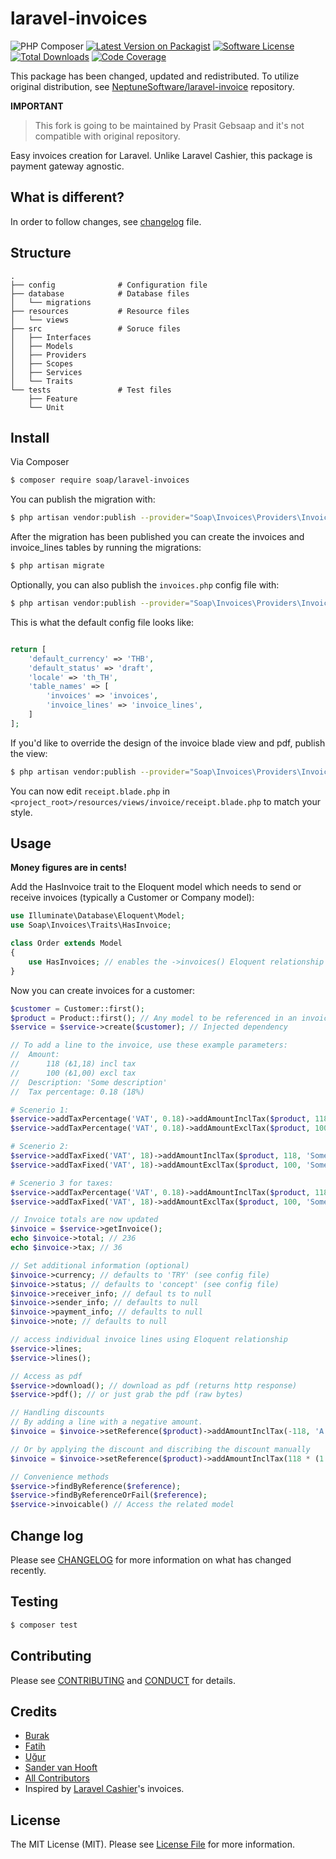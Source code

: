 # laravel-invoices

![PHP Composer](https://github.com/soap/laravel-invoices/workflows/PHP%20Composer/badge.svg)
[![Latest Version on Packagist][ico-version]][link-packagist]
[![Software License][ico-license]](LICENSE.md)
[![Total Downloads][ico-downloads]][link-downloads]
[![Code Coverage](https://scrutinizer-ci.com/g/soap/laravel-invoice/badges/coverage.png?b=master)](https://scrutinizer-ci.com/g/neptunesoftware/laravel-invoice/?branch=master)

This package has been changed, updated and redistributed.
To utilize original distribution, see [NeptuneSoftware/laravel-invoice](https://github.com/neptunesoftware/laravel-invoice)
repository.

**IMPORTANT**
> This fork is going to be maintained by Prasit Gebsaap and 
> it's not compatible with original repository.

Easy invoices creation for Laravel. Unlike Laravel Cashier, this package is payment gateway agnostic.

## What is different?

In order to follow changes, see [changelog](CHANGELOG.md) file.

## Structure

```
.
├── config              # Configuration file
├── database            # Database files
│   └── migrations      
├── resources           # Resource files 
│   └── views           
├── src                 # Soruce files
│   ├── Interfaces      
│   ├── Models          
│   ├── Providers       
│   ├── Scopes          
│   ├── Services        
│   └── Traits          
└── tests               # Test files
    ├── Feature         
    └── Unit            
```

## Install

Via Composer

``` bash
$ composer require soap/laravel-invoices
```

You can publish the migration with:

``` bash
$ php artisan vendor:publish --provider="Soap\Invoices\Providers\InvoicesServiceProvider" --tag="migrations"
```

After the migration has been published you can create the invoices and invoice_lines tables by running the migrations:

``` bash
$ php artisan migrate
```

Optionally, you can also publish the `invoices.php` config file with:

``` bash
$ php artisan vendor:publish --provider="Soap\Invoices\Providers\InvoicesServiceProvider" --tag="config"
```

This is what the default config file looks like:

``` php

return [
    'default_currency' => 'THB',
    'default_status' => 'draft',
    'locale' => 'th_TH',
    'table_names' => [
        'invoices' => 'invoices',
        'invoice_lines' => 'invoice_lines',
    ]
];
```

If you'd like to override the design of the invoice blade view and pdf, publish the view:

``` bash
$ php artisan vendor:publish --provider="Soap\Invoices\Providers\InvoiceServiceProvider" --tag="views"
```

You can now edit `receipt.blade.php` in `<project_root>/resources/views/invoice/receipt.blade.php` to match your style.


## Usage

__Money figures are in cents!__

Add the HasInvoice trait to the Eloquent model which needs to send or receive invoices (typically a Customer or Company model):

``` php
use Illuminate\Database\Eloquent\Model;
use Soap\Invoices\Traits\HasInvoice;

class Order extends Model
{
    use HasInvoices; // enables the ->invoices() Eloquent relationship
}
```

Now you can create invoices for a customer:


``` php
$customer = Customer::first();
$product = Product::first(); // Any model to be referenced in an invoice line
$service = $service->create($customer); // Injected dependency 

// To add a line to the invoice, use these example parameters:
//  Amount:
//      118 (₺1,18) incl tax
//      100 (₺1,00) excl tax
//  Description: 'Some description'
//  Tax percentage: 0.18 (18%)

# Scenerio 1:
$service->addTaxPercentage('VAT', 0.18)->addAmountInclTax($product, 118, 'Some description');
$service->addTaxPercentage('VAT', 0.18)->addAmountExclTax($product, 100, 'Some description');

# Scenerio 2:
$service->addTaxFixed('VAT', 18)->addAmountInclTax($product, 118, 'Some description');
$service->addTaxFixed('VAT', 18)->addAmountExclTax($product, 100, 'Some description');

# Scenerio 3 for taxes:
$service->addTaxPercentage('VAT', 0.18)->addAmountInclTax($product, 118, 'Some description');
$service->addTaxFixed('VAT', 18)->addAmountExclTax($product, 100, 'Some description');

// Invoice totals are now updated
$invoice = $service->getInvoice();
echo $invoice->total; // 236
echo $invoice->tax; // 36

// Set additional information (optional)
$invoice->currency; // defaults to 'TRY' (see config file)
$invoice->status; // defaults to 'concept' (see config file)
$invoice->receiver_info; // defaul ts to null
$invoice->sender_info; // defaults to null
$invoice->payment_info; // defaults to null
$invoice->note; // defaults to null

// access individual invoice lines using Eloquent relationship
$service->lines;
$service->lines();

// Access as pdf
$service->download(); // download as pdf (returns http response)
$service->pdf(); // or just grab the pdf (raw bytes)

// Handling discounts
// By adding a line with a negative amount.
$invoice = $invoice->setReference($product)->addAmountInclTax(-118, 'A nice discount', 0.18);

// Or by applying the discount and discribing the discount manually
$invoice = $invoice->setReference($product)->addAmountInclTax(118 * (1 - 0.30), 'Product XYZ incl 30% discount', 0.18);

// Convenience methods
$service->findByReference($reference);
$service->findByReferenceOrFail($reference);
$service->invoicable() // Access the related model
```


## Change log

Please see [CHANGELOG](CHANGELOG.md) for more information on what has changed recently.

## Testing

``` bash
$ composer test
```

## Contributing

Please see [CONTRIBUTING](CONTRIBUTING.md) and [CONDUCT](CONDUCT.md) for details.

## Credits
- [Burak](https://github.com/ikidnapmyself)
- [Fatih](https://github.com/kablanfatih)
- [Uğur](https://github.com/ugurdnlr)
- [Sander van Hooft](https://github.com/sandervanhooft)
- [All Contributors][link-contributors]
- Inspired by [Laravel Cashier](https://github.com/laravel/cashier)'s invoices.

## License

The MIT License (MIT). Please see [License File](LICENSE.md) for more information.

[ico-version]: https://img.shields.io/packagist/v/soap/laravel-invoices.svg
[ico-license]: https://img.shields.io/badge/license-MIT-brightgreen.svg
[ico-downloads]: https://img.shields.io/packagist/dt/soap/laravel-invoices.svg

[link-packagist]: https://packagist.org/packages/soap/laravel-invoices
[link-downloads]: https://packagist.org/packages/soap/laravel-invoices
[link-contributors]: ../../contributors
